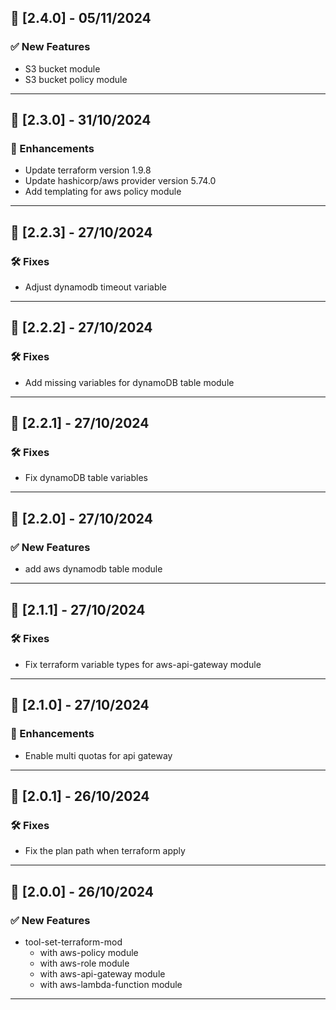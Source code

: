 ## 🚀 [2.4.0] - 05/11/2024

### ✅ New Features

- S3 bucket module
- S3 bucket policy module

---

## 🚀 [2.3.0] - 31/10/2024

### 🔄 Enhancements

- Update terraform version 1.9.8
- Update hashicorp/aws provider version 5.74.0
- Add templating for aws policy module

---

## 🚀 [2.2.3] - 27/10/2024

### 🛠️ Fixes

- Adjust dynamodb timeout variable

---

## 🚀 [2.2.2] - 27/10/2024

### 🛠️ Fixes

- Add missing variables for dynamoDB table module

---

## 🚀 [2.2.1] - 27/10/2024

### 🛠️ Fixes

- Fix dynamoDB table variables

---

## 🚀 [2.2.0] - 27/10/2024

### ✅ New Features

- add aws dynamodb table module

---

## 🚀 [2.1.1] - 27/10/2024

### 🛠️ Fixes

- Fix terraform variable types for aws-api-gateway module

---

## 🚀 [2.1.0] - 27/10/2024

### 🔄 Enhancements

- Enable multi quotas for api gateway

---

## 🚀 [2.0.1] - 26/10/2024

### 🛠️ Fixes

- Fix the plan path when terraform apply

---

## 🚀 [2.0.0] - 26/10/2024

### ✅ New Features

- tool-set-terraform-mod
    - with aws-policy module
    - with aws-role module
    - with aws-api-gateway module
    - with aws-lambda-function module

---
